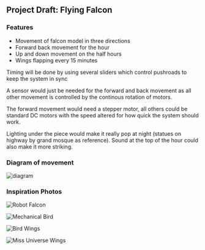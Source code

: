 ## Project Draft: Flying Falcon

### Features

* Movement of falcon model in three directions
* Forward back movement for the hour
* Up and down movement on the half hours
* Wings flapping every 15 minutes

Timing will be done by using several sliders which control pushroads to keep the system in sync

A sensor would just be needed for the forward and back movement as all other movement is controlled by the continous rotation of motors.

The forward movement would need a stepper motor, all others could be standard DC motors with the speed altered for how quick the system should work.

Lighting under the piece would make it really pop at night (statues on highway by grand mosque as reference). Sound at the top of the hour could also make it more striking.

### Diagram of movement

![diagram](https://drive.google.com/file/d/1tl0uZoe9VqZQQVvsn9EUS-1SFsMVmHVK/view?usp=sharing)

### Inspiration Photos


![Robot Falcon](https://assets.newatlas.com/dims4/default/973502b/2147483647/strip/true/crop/555x370+52+0/resize/1200x800!/quality/90/?url=http%3A%2F%2Fnewatlas-brightspot.s3.amazonaws.com%2Farchive%2Frobirds-7.png)

![Mechanical Bird](https://static.standard.co.uk/s3fs-public/thumbnails/image/2020/07/03/16/03-07-20-swift1.jpg?width=1200&auto=webp&quality=75)

![Bird Wings](https://i.ytimg.com/vi/2QWoAXX9FWI/maxresdefault.jpg)

![Miss Universe Wings](https://resize.indiatvnews.com/en/resize/newbucket/1200_-/2023/01/befunky-collageefdfg-1673624574.jpg)


